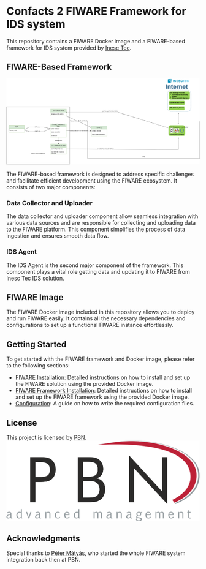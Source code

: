 # Confacts 2 FIWARE Framework for IDS system

This repository contains a FIWARE Docker image and a FIWARE-based framework for IDS system provided by [Inesc Tec](https://gitlab.inesctec.pt/ids/dataspace-4confacts).

## FIWARE-Based Framework
![FIWARE Framework](images/FIWARE_FRAMEWORK.png)

The FIWARE-based framework is designed to address specific challenges and facilitate efficient development using the FIWARE ecosystem. It consists of two major components:

### Data Collector and Uploader

The data collector and uploader component allow seamless integration with various data sources and are responsible for collecting and uploading data to the FIWARE platform. This component simplifies the process of data ingestion and ensures smooth data flow.

### IDS Agent

The IDS Agent is the second major component of the framework. This component plays a vital role getting data and updating it to FIWARE from Inesc Tec IDS solution.

## FIWARE Image

The FIWARE Docker image included in this repository allows you to deploy and run FIWARE easily. It contains all the necessary dependencies and configurations to set up a functional FIWARE instance effortlessly.

## Getting Started

To get started with the FIWARE framework and Docker image, please refer to the following sections:

- [FIWARE Installation](FIWARE_Docker/FIWARE_IMAGE_README.md): Detailed instructions on how to install and set up the FIWARE solution using the provided Docker image.
- [FIWARE Framework Installation](FIWARE_Framework/my_project/FIWARE_FRAMEWORK.md): Detailed instructions on how to install and set up the FIWARE framework using the provided Docker image.
- [Configuration](FIWARE_Framework/my_project/FIWARE_FRAMEWORK.md): A guide on how to write the required configuration files.
## License

This project is licensed by [PBN](https://www.pbn.hu/).
![PBN](images/PBN_logo_transparent.png)
## Acknowledgments

Special thanks to [Péter Mátyás](https://www.linkedin.com/in/p%C3%A9ter-m%C3%A1ty%C3%A1s-a86aa4130), who started the whole FIWARE system integration back then at PBN.
